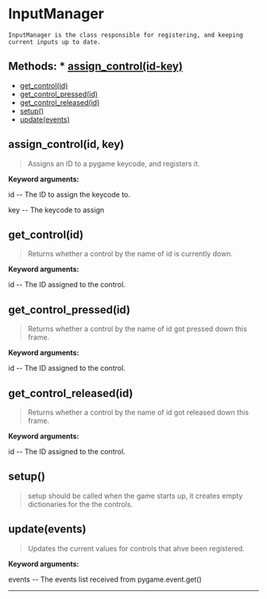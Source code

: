 # InputManager 
 ```
 InputManager is the class responsible for registering, and keeping current inputs up to date. 
```
## Methods: * [assign_control(id-key)](/#assign_controlid-key) 
* [get_control(id)](/#get_controlid) 
* [get_control_pressed(id)](/#get_control_pressedid) 
* [get_control_released(id)](/#get_control_releasedid) 
* [setup()](/#setup) 
* [update(events)](/#updateevents) 
## assign_control(id, key) 

  

 > Assigns an ID to a pygame keycode, and registers it.

 

 **Keyword arguments:**

 id -- The ID to assign the keycode to.

 key -- The keycode to assign 

## get_control(id) 

  

 > Returns whether a control by the name of id is currently down.

 

 **Keyword arguments:**

 id -- The ID assigned to the control. 

## get_control_pressed(id) 

  

 > Returns whether a control by the name of id got pressed down this frame.

 

 **Keyword arguments:**

 id -- The ID assigned to the control. 

## get_control_released(id) 

  

 > Returns whether a control by the name of id got released down this frame.

 

 **Keyword arguments:**

 id -- The ID assigned to the control. 

## setup() 

  

 > setup should be called when the game starts up, it creates empty dictionaries for the the controls. 

## update(events) 

  

 > Updates the current values for controls that ahve been registered.

 

 **Keyword arguments:**

 events -- The events list received from pygame.event.get() 

--- 